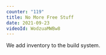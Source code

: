 ```yaml
---
counter: "119"
title: No More Free Stuff
date: 2021-09-23
videoId: WodzuaMWBw8
---
```


We add inventory to the build system.